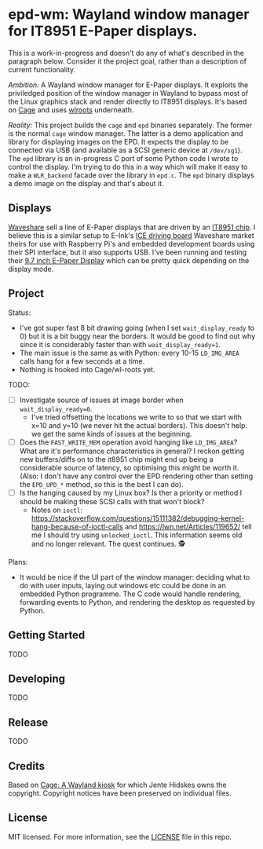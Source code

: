 # epd-wm: Wayland window manager for IT8951 E-Paper displays.

This is a work-in-progress and doesn't do any of what's described in
the paragraph below. Consider it the project goal, rather than a
description of current functionality.

*Ambition:* A Wayland window manager for E-Paper displays. It exploits
the priviledged position of the window manager in Wayland to bypass
most of the Linux graphics stack and render directly to IT8951
displays. It's based on [Cage](https://hjdskes.nl/projects/cage) and
uses [wlroots](https://github.com/swaywm/wlroots) underneath.

*Reality:* This project builds the `cage` and `epd` binaries
separately. The former is the normal `cage` window manager. The latter
is a demo application and library for displaying images on the EPD. It
expects the display to be connected via USB (and available as a SCSI
generic device at `/dev/sg1`). The `epd` library is an in-progress C
port of some Python code I wrote to control the display. I'm trying to
do this in a way which will make it easy to make a `WLR_backend`
facade over the library in `epd.c`. The `epd` binary displays a demo
image on the display and that's about it.


## Displays

[Waveshare](https://www.waveshare.com/) sell a line of E-Paper
displays that are driven by an 
[IT8951 chip](http://www.ite.com.tw/en/product/view?mid=95). 
I believe this is a similar setup to E-Ink's 
[ICE driving board](https://shopkits.eink.com/product/ice-driving-board/)
Waveshare market theirs for use with Raspberry Pi's and embedded
development boards using their SPI interface, but it also supports USB.
I've been running and testing their
[9.7 inch E-Paper Display](https://www.waveshare.com/9.7inch-e-paper-hat.htm)
which can be pretty quick depending on the display mode.

## Project
Status:

  - I've got super fast 8 bit drawing going (when I set
    `wait_display_ready` to 0) but it is a bit buggy near the
    borders. It would be good to find out why since it is considerably
    faster than with `wait_display_ready=1`.
  - The main issue is the same as with Python: every 10-15
    `LD_IMG_AREA` calls hang for a few seconds at a time.
  - Nothing is hooked into Cage/wl-roots yet.

TODO:

  - [ ] Investigate source of issues at image border when `wait_display_ready=0`.
    - I've tried offsetting the locations we write to so that we start
      with x=10 and y=10 (we never hit the actual borders). This
      doesn't help: we get the same kinds of issues at the beginning.
  - [ ] Does the `FAST_WRITE_MEM` operation avoid hanging like
        `LD_IMG_AREA`? What are it's performance characteristics in
        general? I reckon getting new buffers/diffs on to the it8951
        chip might end up being a considerable source of latency, so
        optimising this might be worth it. (Also: I don't have any
        control over the EPD rendering other than setting the
        `EPD_UPD_*` method, so this is the best I can do).
  - [ ] Is the hanging caused by my Linux box? Is ther a priority or
        method I should be making these SCSI calls with that won't
        block?
    - Notes on `ioctl`:
      https://stackoverflow.com/questions/15111382/debugging-kernel-hang-because-of-ioctl-calls
      and https://lwn.net/Articles/119652/ tell me I should try using
      `unlocked_ioctl`. This information seems old and no longer
      relevant. The quest continues. 🕵

Plans:

  - It would be nice if the UI part of the window manager: deciding
    what to do with user inputs, laying out windows etc could be done
    in an embedded Python programme. The C code would handle
    rendering, forwarding events to Python, and rendering the desktop
    as requested by Python.

## Getting Started
TODO

## Developing
TODO

## Release
TODO

## Credits
Based on [Cage: A Wayland kiosk](https://github.com/Hjdskes/cage) for which Jente Hidskes owns the copyright. Copyright notices have been preserved on individual files.

## License
MIT licensed. For more information, see the [LICENSE](./LICENSE) file in this repo.
